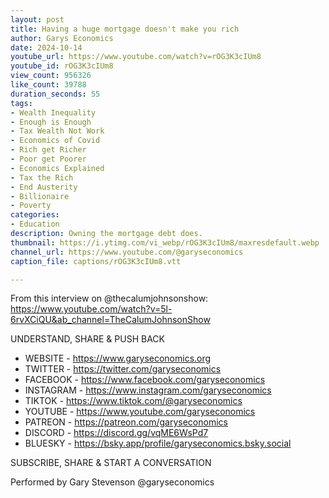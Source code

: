 ```yaml
---
layout: post
title: Having a huge mortgage doesn't make you rich
author: Garys Economics
date: 2024-10-14
youtube_url: https://www.youtube.com/watch?v=rOG3K3cIUm8
youtube_id: rOG3K3cIUm8
view_count: 956326
like_count: 39788
duration_seconds: 55
tags:
- Wealth Inequality
- Enough is Enough
- Tax Wealth Not Work
- Economics of Covid
- Rich get Richer
- Poor get Poorer
- Economics Explained
- Tax the Rich
- End Austerity
- Billionaire
- Poverty
categories:
- Education
description: Owning the mortgage debt does.
thumbnail: https://i.ytimg.com/vi_webp/rOG3K3cIUm8/maxresdefault.webp
channel_url: https://www.youtube.com/@garyseconomics
caption_file: captions/rOG3K3cIUm8.vtt

---
```


From this interview on @thecalumjohnsonshow: https://www.youtube.com/watch?v=5l-6rvXCiQU&ab_channel=TheCalumJohnsonShow 

UNDERSTAND, SHARE & PUSH BACK

- WEBSITE - https://www.garyseconomics.org
- TWITTER  - https://twitter.com/garyseconomics
- FACEBOOK - https://www.facebook.com/garyseconomics
- INSTAGRAM  - https://www.instagram.com/garyseconomics
- TIKTOK - https://www.tiktok.com/@garyseconomics
- YOUTUBE -  https://www.youtube.com/garyseconomics
- PATREON - https://patreon.com/garyseconomics
- DISCORD - https://discord.gg/vqME6WsPd7
- BLUESKY - https://bsky.app/profile/garyseconomics.bsky.social

SUBSCRIBE, SHARE & START A CONVERSATION

Performed by Gary Stevenson
@garyseconomics
